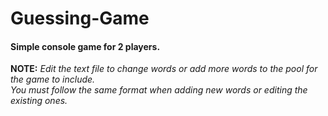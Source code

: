 # Guessing-Game

#### Simple console game for 2 players.

**NOTE:** *Edit the text file to change words or add more words to the pool for the game to include.
<br>You must follow the same format when adding new words or editing the existing ones.*
